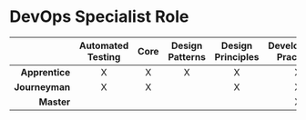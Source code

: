 
# DevOps Specialist Role

|                | **Automated<br>Testing** | **Core** | **Design<br>Patterns** | **Design<br>Principles** | **Development<br>Practices** | **DevOps** |
| -------------: | :----------------------: | :------: | :--------------------: | :----------------------: | :--------------------------: | :--------: |
| **Apprentice** |  X                       | X        | X                      | X                        | X                            | X          |
| **Journeyman** |  X                       | X        |                        | X                        | X                            | X          |
| **Master**     |                          |          |                        |                          | X                            | X          |